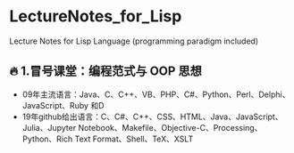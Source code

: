 # LectureNotes_for_Lisp
Lecture Notes for Lisp Language (programming paradigm included)

## :fire: 1.冒号课堂：编程范式与 OOP 思想
- 09年主流语言：Java、C、C++、VB、PHP、C#、Python、Perl、Delphi、JavaScript、Ruby 和D
- 19年github给出语言：C、C#、C++、CSS、HTML、Java、JavaScript、Julia、Jupyter Notebook、Makefile、Objective-C、Processing、Python、Rich Text Format、Shell、TeX、XSLT
